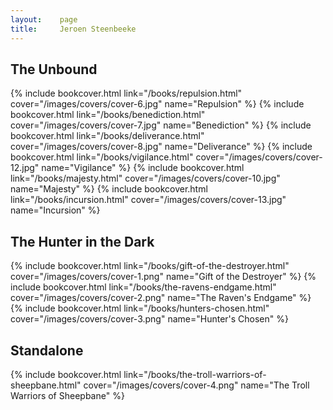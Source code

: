 ```yaml
---
layout:    page
title:     Jeroen Steenbeeke
---
```


## The Unbound

{% include bookcover.html link="/books/repulsion.html" cover="/images/covers/cover-6.jpg" name="Repulsion" %} {% include bookcover.html link="/books/benediction.html" cover="/images/covers/cover-7.jpg" name="Benediction" %} {% include bookcover.html link="/books/deliverance.html" cover="/images/covers/cover-8.jpg" name="Deliverance" %} {% include bookcover.html link="/books/vigilance.html" cover="/images/covers/cover-12.jpg" name="Vigilance" %} {% include bookcover.html link="/books/majesty.html" cover="/images/covers/cover-10.jpg" name="Majesty" %} {% include bookcover.html link="/books/incursion.html" cover="/images/covers/cover-13.jpg" name="Incursion" %} 

## The Hunter in the Dark

{% include bookcover.html link="/books/gift-of-the-destroyer.html" cover="/images/covers/cover-1.png" name="Gift of the Destroyer" %} {% include bookcover.html link="/books/the-ravens-endgame.html" cover="/images/covers/cover-2.png" name="The Raven's Endgame" %} {% include bookcover.html link="/books/hunters-chosen.html" cover="/images/covers/cover-3.png" name="Hunter's Chosen" %} 

## Standalone

{% include bookcover.html link="/books/the-troll-warriors-of-sheepbane.html" cover="/images/covers/cover-4.png" name="The Troll Warriors of Sheepbane" %} 

